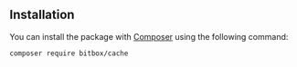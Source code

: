 ## Installation

You can install the package with [Composer](http://getcomposer.org/) using the following command:
```bash
composer require bitbox/cache
```
